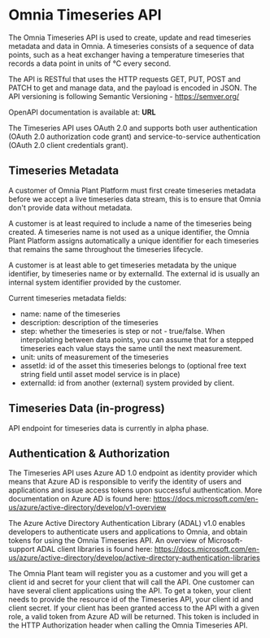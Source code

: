 # Omnia Timeseries API

The Omnia Timeseries API is used to create, update and read timeseries metadata and data in Omnia. 
A timeseries consists of a sequence of data points, such as a heat exchanger having a temperature timeseries that records a data point in units of °C every second. 

The API is RESTful that uses the HTTP requests GET, PUT, POST and PATCH to get and manage data, and the payload is encoded in JSON.
The API versioning is following Semantic Versioning - https://semver.org/

OpenAPI documentation is available at: **URL**

The Timeseries API uses OAuth 2.0 and supports both user authentication (OAuth 2.0 authorization code grant) and service-to-service authentication (OAuth 2.0 client credentials grant).

## Timeseries Metadata

A customer of Omnia Plant Platform must first create timeseries metadata before we accept a live timeseries data stream, this is to ensure that Omnia don't provide data without metadata. 

A customer is at least required to include a name of the timeseries being created. A timeseries name is not used as a unique identifier, the Omnia Plant Platform assigns automatically a unique identifier for each timeseries that remains the same throughout the timeseries lifecycle. 

A customer is at least able to get timeseries metadata by the unique identifier, by timeseries name or by externalId. The external id is usually an internal system identifier provided by the customer. 

Current timeseries metadata fields:
- name: name of the timeseries
- description: description of the timeseries
- step: whether the timeseries is step or not - true/false. When interpolating between data points, you can assume that for a stepped timeseries each value stays the same until the next measurement.
- unit: units of measurement of the timeseries
- assetId: id of the asset this timeseries belongs to (optional free text string field until asset model service is in place)
- externalId: id from another (external) system provided by client.

## Timeseries Data (in-progress)

API endpoint for timeseries data is currently in alpha phase.

## Authentication & Authorization

The Timeseries API uses Azure AD 1.0 endpoint as identity provider which means that Azure AD is responsible to verify the identity of users and applications and issue access tokens upon successful authentication. More documentation on Azure AD is found here: https://docs.microsoft.com/en-us/azure/active-directory/develop/v1-overview

The Azure Active Directory Authentication Library (ADAL) v1.0 enables developers to authenticate users and applications to Omnia, and obtain tokens for using the Omnia Timeseries API. An overview of Microsoft-support ADAL client libraries is found here: https://docs.microsoft.com/en-us/azure/active-directory/develop/active-directory-authentication-libraries

The Omnia Plant team will register you as a customer and you will get a client id and secret for your client that will call the API. One customer can have several client applications using the API. To get a token, your client needs to provide the resource id of the Timeseries API, your client id and client secret. If your client has been granted access to the API with a given role, a valid token from Azure AD will be returned. This token is included in the HTTP Authorization header when calling the Omnia Timeseries API.
